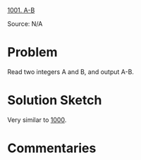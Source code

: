 [1001. A-B](https://www.acmicpc.net/problem/A-B)

Source: N/A

# Problem

Read two integers A and B, and output A-B.

# Solution Sketch

Very similar to [1000](1xxx/10xx/1000.md).

# Commentaries


